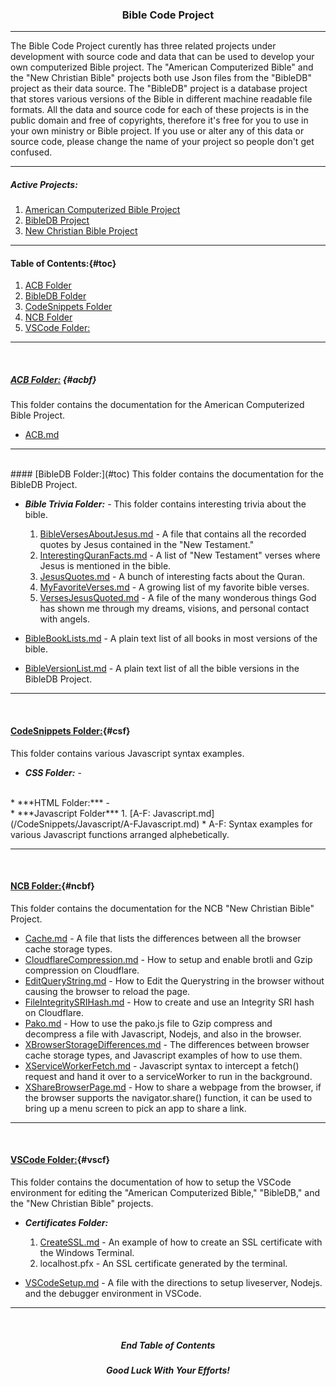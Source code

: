 <h3 align="center">Bible Code Project</h3>

---

The Bible Code Project curently has three related projects under development with source code and data that can be used to develop your own computerized Bible project. The "American Computerized Bible" and the "New Christian Bible" projects both use Json files from the "BibleDB" project as their data source. The "BibleDB" project is a database project that stores various versions of the Bible in different machine readable file formats. All the data and source code for each of these projects is in the public domain and free of copyrights, therefore it's free for you to use in your own ministry or Bible project. If you use or alter any of this data or source code, please change the name of your project so people don't get confused.

---

##### Active Projects:

1. [American Computerized Bible Project](https://github.com/ACB-Bible/AmericanComputerizedBible)
2. [BibleDB Project](https://github.com/ACB-Bible/BibleDB)
3. [New Christian Bible Project](https://github.com/ACB-Bible/NCB)

---

#### Table of Contents:{#toc}

1. [ACB Folder](#acbf)
2. [BibleDB Folder](#bdbf)
3. [CodeSnippets Folder](#csf)
4. [NCB Folder](#ncbf)
5. [VSCode Folder:](#vscf)

---

<br>

##### [ACB Folder:](#toc) {#acbf}
This folder contains the documentation for the American Computerized Bible Project.

* [ACB.md](/ACB/ACB.md)

---

<br>
<a href="#bdbf"></a>
#### [BibleDB Folder:](#toc)
This folder contains the documentation for the BibleDB Project.

* ***Bible Trivia Folder:*** - This folder contains interesting trivia about the bible.
    1. [BibleVersesAboutJesus.md](BibleDB/Bible-Trivia/BibleVersesAboutJesus.md) - A file that contains all the recorded quotes by Jesus contained in the "New Testament."
    2. [InterestingQuranFacts.md](BibleDB/Bible-Trivia/InterestingQuranFacts.md) - A list of "New Testament" verses where Jesus is mentioned in the bible.
    3. [JesusQuotes.md](BibleDB/Bible-Trivia/JesusQuotes.md) - A bunch of interesting facts about the Quran.
    4. [MyFavoriteVerses.md](BibleDB/Bible-Trivia/MyFavoriteVerses.md) - A growing list of my favorite bible verses.
    5. [VersesJesusQuoted.md](BibleDB/Bible-Trivia/VersesJesusQuoted.md) - A file of the many wonderous things God has shown me through my dreams, visions, and personal contact with angels.

* [BibleBookLists.md](BibleDB/BibleBookLists.md) - A plain text list of all books in most versions of the bible.
* [BibleVersionList.md](BibleDB/BibleVersionList.md) - A plain text list of all the bible versions in the BibleDB Project.

---

<br>

#### [CodeSnippets Folder:](#toc){#csf}
This folder contains various Javascript syntax examples.

* ***CSS Folder:*** - 
<br>
* ***HTML Folder:*** - 
<br>
* ***Javascript Folder***        
    1. [A-F: Javascript.md](/CodeSnippets/Javascript/A-FJavascript.md)
        * A-F: Syntax examples for various Javascript functions arranged alphebetically.

---

<br>

#### [NCB Folder:](#toc){#ncbf}
This folder contains the documentation for the NCB "New Christian Bible" Project.

* [Cache.md](/NCB/Cache.md) - A file that lists the differences between all the browser cache storage types.
* [CloudflareCompression.md](/NCB/CloudflareCompression.md) - How to setup and enable brotli and Gzip compression on Cloudflare.
* [EditQueryString.md](/NCB/EditQueryString.md) - How to Edit the Querystring in the browser without causing the browser to reload the page.
* [FileIntegritySRIHash.md](/NCB/FileIntegritySRIHash.md) - How to create and use an Integrity SRI hash on Cloudflare.
* [Pako.md](/NCB/Pako.md) - How to use the pako.js file to Gzip compress and decompress a file with Javascript, Nodejs, and also in the browser.
* [XBrowserStorageDifferences.md](/NCB/XBrowserStorageDifferences.md) - The differences between browser cache storage types, and Javascript examples of how to use them.
* [XServiceWorkerFetch.md](/NCB/XServiceWorkerFetch.md) - Javascript syntax to intercept a fetch() request and hand it over to a serviceWorker to run in the background.
* [XShareBrowserPage.md](/NCB/XShareBrowserPage.md) - How to share a webpage from the browser, if the browser supports the navigator.share() function, it can be used to bring up a menu screen to pick an app to share a link.
---

<br>

#### [VSCode Folder:](#toc){#vscf}
This folder contains the documentation of how to setup the VSCode environment for editing the "American Computerized Bible," "BibleDB," and the "New Christian Bible" projects.

* ***Certificates Folder:***
    1. [CreateSSL.md](/VSCode/Certificates/CreateSSL.md) - An example of how to create an SSL certificate with the Windows Terminal.
    2. localhost.pfx - An SSL certificate generated by the terminal.

* [VSCodeSetup.md](/VSCode/VSCodeSetup.md) - A file with the directions to setup liveserver, Nodejs. and the debugger environment in VSCode.

---

<br>

<H5 align="center">End Table of Contents</H5>
<h5 align="center">Good Luck With Your Efforts!</h3>